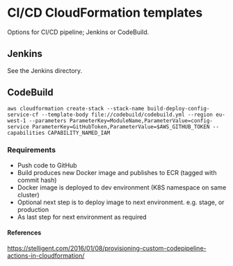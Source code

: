 # CI/CD CloudFormation templates

Options for CI/CD pipeline; Jenkins or CodeBuild.

## Jenkins

See the Jenkins directory.

## CodeBuild

`aws cloudformation create-stack --stack-name build-deploy-config-service-cf --template-body file://codebuild/codebuild.yml --region eu-west-1 --parameters ParameterKey=ModuleName,ParameterValue=config-service ParameterKey=GitHubToken,ParameterValue=$AWS_GITHUB_TOKEN --capabilities CAPABILITY_NAMED_IAM`

### Requirements

- Push code to GitHub
- Build produces new Docker image and publishes to ECR (tagged with commit hash)
- Docker image is deployed to dev environment (K8S namespace on same cluster)
- Optional next step is to deploy image to next environment. e.g. stage, or production
- As last step for next environment as required

#### References
https://stelligent.com/2016/01/08/provisioning-custom-codepipeline-actions-in-cloudformation/
